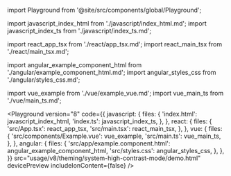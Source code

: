 import Playground from '@site/src/components/global/Playground';

import javascript_index_html from './javascript/index_html.md';
import javascript_index_ts from './javascript/index_ts.md';

import react_app_tsx from './react/app_tsx.md';
import react_main_tsx from './react/main_tsx.md';

import angular_example_component_html from './angular/example_component_html.md';
import angular_styles_css from './angular/styles_css.md';

import vue_example from './vue/example_vue.md';
import vue_main_ts from './vue/main_ts.md';

<Playground
  version="8"
  code={{
    javascript: {
      files: {
        'index.html': javascript_index_html,
        'index.ts': javascript_index_ts,
      },
    },
    react: {
      files: {
        'src/App.tsx': react_app_tsx,
        'src/main.tsx': react_main_tsx,
      },
    },
    vue: {
      files: {
        'src/components/Example.vue': vue_example,
        'src/main.ts': vue_main_ts,
      },
    },
    angular: {
      files: {
        'src/app/example.component.html': angular_example_component_html,
        'src/styles.css': angular_styles_css,
      },
    },
  }}
  src="usage/v8/theming/system-high-contrast-mode/demo.html"
  devicePreview
  includeIonContent={false}
/>
